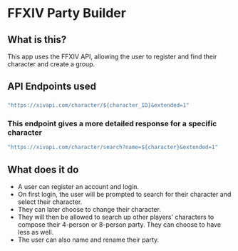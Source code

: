 # FFXIV Party Builder

## What is this?

This app uses the FFXIV API, allowing the user to register and find their character and create a group.

## API Endpoints used

###

```js
"https://xivapi.com/character/${character_ID}&extended=1"
```

### This endpoint gives a more detailed response for a specific character

```js
"https://xivapi.com/character/search?name=${character}&extended=1"
```

## What does it do

- A user can register an account and login.
- On first login, the user will be prompted to search for their character and select their character.
- They can later choose to change their character.
- They will then be allowed to search up other players' characters to compose their 4-person or 8-person party.
  They can choose to have less as well.
- The user can also name and rename their party.
